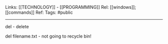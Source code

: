 Links: [[TECHNOLOGY]] - [[PROGRAMMING]]
Rel: [[windows]]; [[commands]] 
Ref: 
Tags: #public 

--- 
del - delete

del filename.txt - not going to recycle bin!

